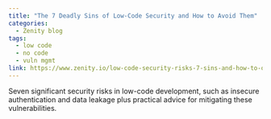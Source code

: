 ```yaml
---
title: "The 7 Deadly Sins of Low-Code Security and How to Avoid Them"
categories:
  - Zenity blog
tags:
  - low code
  - no code
  - vuln mgmt
link: https://www.zenity.io/low-code-security-risks-7-sins-and-how-to-overcome-every-single-one/
---
```


Seven significant security risks in low-code development, such as insecure authentication and data leakage plus practical advice for mitigating these vulnerabilities.
